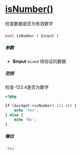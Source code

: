 [isNumber()](http://twinh.github.com/widget/api/isNumber)
=========================================================

检查数据是否为有效数字

### 
```php
bool isNumber ( $input )
```

##### 参数
* **$input** `mixed` 待验证的数据

##### 范例
检查-123.4是否为数字
```php
<?php
 
if ($widget->isNumber(-123.4)) {
    echo 'Yes';
} else {
    echo 'No';
}
```
##### 输出
```php
'Yes'
```
